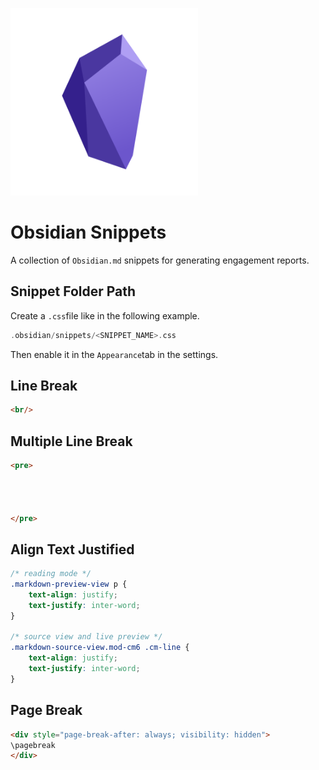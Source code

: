 <p align="left">
  <img width="300" height="300" src="https://github.com/0xsyr0/Obsidian-Snippets/blob/main/images/obsidian.png">
</p>

# Obsidian Snippets

A collection of `Obsidian.md` snippets for generating engagement reports.

## Snippet Folder Path

Create a `.css`file like in the following example.

```c
.obsidian/snippets/<SNIPPET_NAME>.css
```

Then enable it in the `Appearance`tab in the settings.

## Line Break

```html
<br/>
```

## Multiple Line Break

```html
<pre>




</pre>
```

## Align Text Justified

```css
/* reading mode */
.markdown-preview-view p {
	text-align: justify;
	text-justify: inter-word;	
}

/* source view and live preview */
.markdown-source-view.mod-cm6 .cm-line {
	text-align: justify;
	text-justify: inter-word;	
}
```

## Page Break

```html
<div style="page-break-after: always; visibility: hidden">
\pagebreak
</div>
```
